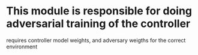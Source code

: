 # This module is responsible for doing adversarial training of the controller
requires controller model weights, and adversary weigths for the correct environment

